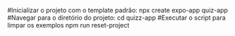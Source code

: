 #Inicializar o projeto com o template padrão: npx create expo-app quiz-app
#Navegar para o diretório do projeto: cd quizz-app
#Executar o script para limpar os exemplos npm run reset-project
